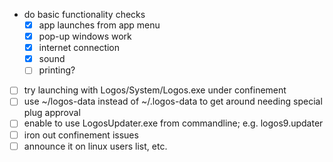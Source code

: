 - do basic functionality checks
  - [x] app launches from app menu
  - [x] pop-up windows work
  - [x] internet connection
  - [x] sound
  - [ ] printing?
- [ ] try launching with Logos/System/Logos.exe under confinement
- [ ] use ~/logos-data instead of ~/.logos-data to get around needing special plug approval
- [ ] enable to use LogosUpdater.exe from commandline; e.g. logos9.updater
- [ ] iron out confinement issues
- [ ] announce it on linux users list, etc.
